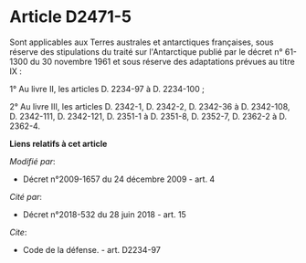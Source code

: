 # Article D2471-5

Sont applicables aux Terres australes et antarctiques françaises, sous réserve des stipulations du traité sur l'Antarctique
publié par le décret n° 61-1300 du 30 novembre 1961 et sous réserve des adaptations prévues au titre IX : 

1° Au livre II, les articles D. 2234-97 à D. 2234-100 ; 

2° Au livre III, les articles D. 2342-1, D. 2342-2, D. 2342-36 à D. 2342-108, D. 2342-111, D. 2342-121, D. 2351-1 à D.
2351-8, D. 2352-7, D. 2362-2 à D. 2362-4.

**Liens relatifs à cet article**

_Modifié par_:

  - Décret n°2009-1657 du 24 décembre 2009 - art. 4

_Cité par_:

  - Décret n°2018-532 du 28 juin 2018 - art. 15

_Cite_:

  - Code de la défense. - art. D2234-97
